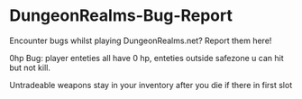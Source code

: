 # DungeonRealms-Bug-Report
Encounter bugs whilst playing DungeonRealms.net? Report them here!

0hp Bug: player enteties all have 0 hp, enteties outside safezone u can hit but not kill.

Untradeable weapons stay in your inventory after you die if there in first slot
